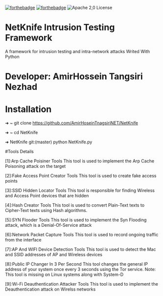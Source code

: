 [![forthebadge](https://forthebadge.com/images/badges/made-with-python.svg)](https://forthebadge.com)
[![forthebadge](https://forthebadge.com/images/badges/built-with-love.svg)](https://forthebadge.com)
![Apache 2,0 License](https://img.shields.io/badge/license-Apache%202.0-blue)
# NetKnife Intrusion Testing Framework
A framework for intrusion testing and intra-network attacks
Writed With Python 

# Developer: AmirHossein Tangsiri Nezhad

# Installation
➜  ~ git clone https://github.com/AmirHoseinTnagsiriNET/NetKnife 

➜  ~ cd NetKnife 

➜  NetKnife git:(master) python NetKnife.py 

#Tools Details 

[1]:Arp Cache Poisiner Tools
This tool is used to implement the Arp Cache Poisoning attack on the target

[2]:Fake Access Point Creator Tools
This tool is used to create fake access points

[3]:SSID Hidden Locator Tools
This tool is responsible for finding Wireless and Access Point devices that are hidden

[4]:Hash Creator Tools
This tool is used to convert Plain-Text texts to Cipher-Text texts using Hash algorithms.

[5]:SYN Flooder Tools
This tool is used to implement the Syn Flooding attack, which is a Denial-Of-Service attack

[6]:Network Packet Capture Tools
This tool is used to record ongoing traffic from the interface

[7]:AP And WIFI Device Detection Tools
This tool is used to detect the Mac and SSID addresses of AP and Wireless devices

[8]:Public IP Changer In 3 Per Second
This tool changes the general IP address of your system once every 3 seconds using the Tor service.
Note: This tool is missing on Linux systems along with System-D

[9]:Wi-Fi Deauthentication Attacker Tools
This tool is used to implement the Deauthentication attack on Wirelss networks
